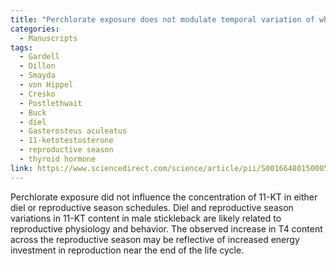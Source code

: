 ```yaml
---
title: "Perchlorate exposure does not modulate temporal variation of whole-body thyroid and androgen hormone content in threespine stickleback"
categories:
  - Manuscripts
tags:
  - Gardell
  - Dillon
  - Smayda
  - von Hippel
  - Cresko
  - Postlethwait
  - Buck
  - diel
  - Gasterosteus aculeatus
  - 11-ketotestosterone
  - reproductive season
  - thyroid hormone
link: https://www.sciencedirect.com/science/article/pii/S0016648015000519?via%3Dihub
---
```


Perchlorate exposure did not influence the concentration of 11-KT in either diel or reproductive season schedules. Diel and reproductive season variations in 11-KT content in male stickleback are likely related to reproductive physiology and behavior. The observed increase in T4 content across the reproductive season may be reflective of increased energy investment in reproduction near the end of the life cycle.